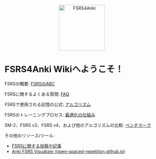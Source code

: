 <p align="center"><img src="https://github.com/open-spaced-repetition/fsrs4anki/assets/32575846/9efb2ca5-51bd-411d-9694-a77b09f51fa7" width="150" height="150" alt="FSRS4Anki"></p>

# FSRS4Anki Wikiへようこそ！

FSRSの概要: [FSRSのABC](ABC-of-FSRS.md)

FSRSに関するよくある質問: [FAQ](FAQ.md)

FSRSで使用される記憶の公式: [アルゴリズム](The-Algorithm.md)

FSRSのトレーニングプロセス: [最適化の仕組み](The-mechanism-of-optimization.md)

SM-2、FSRS v3、FSRS v4、および他のアルゴリズムの比較: [ベンチマーク](https://github.com/open-spaced-repetition/srs-benchmark)

その他のリソース/ツール:

- [FSRSに関する投稿や記事](https://www.reddit.com/r/Anki/comments/18jvyun/some_posts_and_articles_about_fsrs/)
- [Anki FSRS Visualizer (open-spaced-repetition.github.io)](https://open-spaced-repetition.github.io/anki_fsrs_visualizer/)